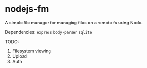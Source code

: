 # nodejs-fm
A simple file manager for managing files on a remote fs using Node. 

Dependencies: `express` `body-parser` `sqlite`


TODO:
1. Filesystem viewing
2. Upload
3. Auth

